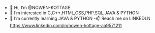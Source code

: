 - 👋 Hi, I’m @NOWEN-KOTTAGE
- 👀 I’m interested in C,C++,HTML,CSS,PHP,SQL,JAVA & PYTHON
- 🌱 I’m currently learning JAVA & PYTHON
-📫 Reach me on LINKEDLN https://www.linkedin.com/in/nowen-kottage-aa9571211
